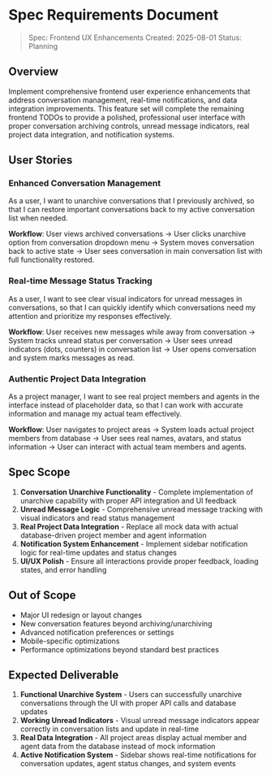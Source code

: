 # Spec Requirements Document

> Spec: Frontend UX Enhancements
> Created: 2025-08-01
> Status: Planning

## Overview

Implement comprehensive frontend user experience enhancements that address conversation management, real-time notifications, and data integration improvements. This feature set will complete the remaining frontend TODOs to provide a polished, professional user interface with proper conversation archiving controls, unread message indicators, real project data integration, and notification systems.

## User Stories

### Enhanced Conversation Management

As a user, I want to unarchive conversations that I previously archived, so that I can restore important conversations back to my active conversation list when needed.

**Workflow**: User views archived conversations → User clicks unarchive option from conversation dropdown menu → System moves conversation back to active state → User sees conversation in main conversation list with full functionality restored.

### Real-time Message Status Tracking

As a user, I want to see clear visual indicators for unread messages in conversations, so that I can quickly identify which conversations need my attention and prioritize my responses effectively.

**Workflow**: User receives new messages while away from conversation → System tracks unread status per conversation → User sees unread indicators (dots, counters) in conversation list → User opens conversation and system marks messages as read.

### Authentic Project Data Integration

As a project manager, I want to see real project members and agents in the interface instead of placeholder data, so that I can work with accurate information and manage my actual team effectively.

**Workflow**: User navigates to project areas → System loads actual project members from database → User sees real names, avatars, and status information → User can interact with actual team members and agents.

## Spec Scope

1. **Conversation Unarchive Functionality** - Complete implementation of unarchive capability with proper API integration and UI feedback
2. **Unread Message Logic** - Comprehensive unread message tracking with visual indicators and read status management
3. **Real Project Data Integration** - Replace all mock data with actual database-driven project member and agent information
4. **Notification System Enhancement** - Implement sidebar notification logic for real-time updates and status changes
5. **UI/UX Polish** - Ensure all interactions provide proper feedback, loading states, and error handling

## Out of Scope

- Major UI redesign or layout changes
- New conversation features beyond archiving/unarchiving
- Advanced notification preferences or settings
- Mobile-specific optimizations
- Performance optimizations beyond standard best practices

## Expected Deliverable

1. **Functional Unarchive System** - Users can successfully unarchive conversations through the UI with proper API calls and database updates
2. **Working Unread Indicators** - Visual unread message indicators appear correctly in conversation lists and update in real-time
3. **Real Data Integration** - All project areas display actual member and agent data from the database instead of mock information
4. **Active Notification System** - Sidebar shows real-time notifications for conversation updates, agent status changes, and system events